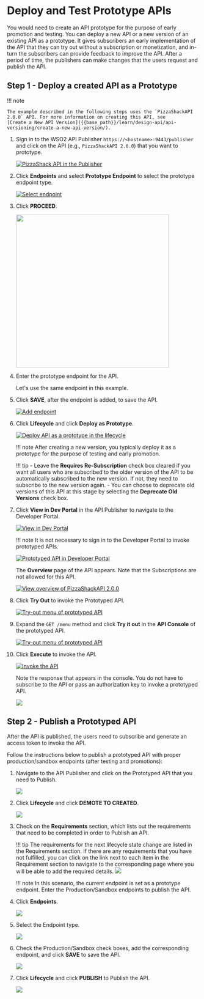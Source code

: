 # Deploy and Test Prototype APIs

You would need to create an API prototype for the purpose of early promotion and testing. You can deploy a new API or a new version of an existing API as a prototype. It gives subscribers an early implementation of the API that they can try out without a subscription or monetization, and in-turn the subscribers can provide feedback to improve the API. After a period of time, the publishers can make changes that the users request and publish the API.

## Step 1 - Deploy a created API as a Prototype

!!! note

    The example described in the following steps uses the `PizzaShackAPI 2.0.0` API. For more information on creating this API, see 
    [Create a New API Version]({{base_path}}/learn/design-api/api-versioning/create-a-new-api-version/).

1.  Sign in to the WSO2 API Publisher `https://<hostname>:9443/publisher` and click on the API (e.g., `PizzaShackAPI 2.0.0`) that you want to prototype.
     
     [![PizzaShack API in the Publisher]({{base_path}}/assets/img/learn/prototype-api-pizza-shack-publisher.png)]({{base_path}}/assets/img/learn/prototype-api-pizza-shack-publisher.png)

2. Click **Endpoints** and select **Prototype Endpoint** to select the prototype endpoint type.

     [![Select endpoint]({{base_path}}/assets/img/learn/prototype-api-select-endpoint-type.png)]({{base_path}}/assets/img/learn/prototype-api-select-endpoint-type.png)

3. Click **PROCEED**.
    
     <img src="{{base_path}}/assets/img/learn/prototype-api-change-endpoint-confirmation.png" width="400px" />
 
4.  Enter the prototype endpoint for the API. 

     Let's use the same endpoint in this example.

     
5. Click **SAVE**, after the endpoint is added, to save the API.

     [![Add endpoint]({{base_path}}/assets/img/learn/prototype-api-endpoint-added.png)]({{base_path}}/assets/img/learn/prototype-api-endpoint-added.png)
    

6.  Click **Lifecycle** and click **Deploy as Prototype**.

     [![Deploy API as a prototype in the lifecycle]({{base_path}}/assets/img/learn/prototype-api-deploy-as-prototype.png)]({{base_path}}/assets/img/learn/prototype-api-deploy-as-prototype.png)

    !!! note
        After creating a new version, you typically deploy it as a prototype for the purpose of testing and early promotion.
   
    
    !!! tip
        -   Leave the **Requires Re-Subscription** check box cleared if you want all users who are subscribed to the older version of the API to be automatically subscribed to the new version. If not, they need to subscribe to the new version again.
        -   You can choose to deprecate old versions of this API at this stage by selecting the **Deprecate Old Versions** check box.


4.  Click **View in Dev Portal** in the API Publisher to navigate to the Developer Portal.

     [![View in Dev Portal]({{base_path}}/assets/img/learn/prototype-api-view-in-dev-portal.png)]({{base_path}}/assets/img/learn/prototype-api-view-in-dev-portal.png)
    
    !!! note
        It is not necessary to sign in to the Developer Portal to invoke prototyped APIs.

    [![Prototyped API in Developer Portal]({{base_path}}/assets/img/learn/prototype-api-in-dev-portal.png)]({{base_path}}/assets/img/learn/prototype-api-in-dev-portal.png)
    
    The **Overview** page of the API appears. Note that the Subscriptions are not allowed for this API.

    [![View overview of PizzaShackAPI 2.0.0]({{base_path}}/assets/img/learn/prototype-api-subscriptions-not-allowed.png)]({{base_path}}/assets/img/learn/prototype-api-subscriptions-not-allowed.png)

5.  Click **Try Out** to invoke the Prototyped API. 
   
     [![Try-out menu of prototyped API]({{base_path}}/assets/img/learn/prototype-api-try-out-menu.png)]({{base_path}}/assets/img/learn/prototype-api-try-out-menu.png)


6.  Expand the `GET /menu` method and click **Try it out** in the **API Console** of the prototyped API.

     [![Try-out menu of prototyped API]({{base_path}}/assets/img/learn/prototype-api-menu-try-it-out.png)]({{base_path}}/assets/img/learn/prototype-api-menu-try-it-out.png)


7.  Click **Execute** to invoke the API.

     [![Invoke the API]({{base_path}}/assets/img/learn/prototype-api-execute.png)]({{base_path}}/assets/img/learn/prototype-api-execute.png)

    Note the response that appears in the console. You do not have to subscribe to the API or pass an authorization key to invoke a prototyped API.
    
    [![]({{base_path}}/assets/img/learn/prototype-api-success-response.png)]({{base_path}}/assets/img/learn/prototype-api-success-response.png)

## Step 2 - Publish a Prototyped API

After the API is published, the users need to subscribe and generate an access token to invoke the API.

Follow the instructions below to publish a prototyped API with proper production/sandbox endpoints (after testing and promotions): 

1. Navigate to the API Publisher and click on the Prototyped API that you need to Publish.
    
     [![]({{base_path}}/assets/img/learn/prototype-api-click-on-api.png)]({{base_path}}/assets/img/learn/prototype-api-click-on-api.png)
    
2. Click **Lifecycle** and click **DEMOTE TO CREATED**.

     [![]({{base_path}}/assets/img/learn/prototype-api-demote-to-created.png)]({{base_path}}/assets/img/learn/prototype-api-demote-to-created.png)

3. Check on the **Requirements** section, which lists out the requirements that need to be completed in order to Publish an API. 

    !!! tip
        The requirements for the next lifecycle state change are listed in the Requirements section.
        If there are any requirements that you have not fulfilled, you can click on the link next to each item in the Requirement section to navigate to the corresponding page where you will be able to add the required details.
        [![]({{base_path}}/assets/img/learn/api-lifecycle-requirements.png)]({{base_path}}/assets/img/learn/api-lifecycle-requirements.png)
        
        
    !!! note
        In this scenario, the current endpoint is set as a prototype endpoint. Enter the Production/Sandbox endpoints to publish the API.
         
4. Click **Endpoints**.

     [![]({{base_path}}/assets/img/learn/prototype-api-to-endpoints.png)]({{base_path}}/assets/img/learn/prototype-api-to-endpoints.png)
 
5. Select the Endpoint type.

     [![]({{base_path}}/assets/img/learn/prototype-api-select-http-endpoint.png)]({{base_path}}/assets/img/learn/prototype-api-select-http-endpoint.png)

6. Check the Production/Sandbox check boxes, add the corresponding endpoint, and click **SAVE** to save the API.

     [![]({{base_path}}/assets/img/learn/prototype-api-to-publish-add-endpoint.png)]({{base_path}}/assets/img/learn/prototype-api-to-publish-add-endpoint.png)
   
7. Click **Lifecycle** and click **PUBLISH** to Publish the API.

     [![]({{base_path}}/assets/img/learn/prototype-api-publish.png)]({{base_path}}/assets/img/learn/prototype-api-publish.png)
   
